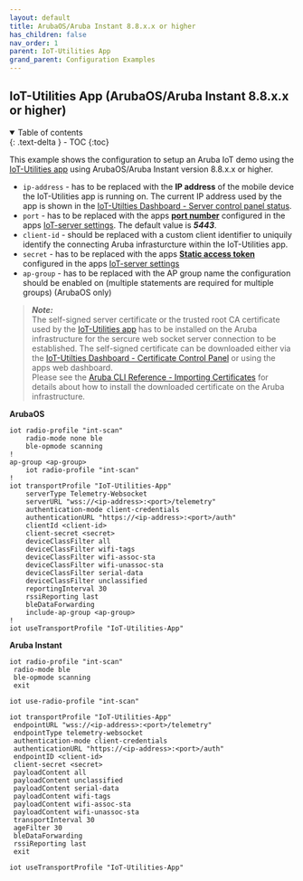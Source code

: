 ```yaml
---
layout: default
title: ArubaOS/Aruba Instant 8.8.x.x or higher
has_children: false
nav_order: 1
parent: IoT-Utilities App
grand_parent: Configuration Examples
---
```


## IoT-Utilities App (ArubaOS/Aruba Instant 8.8.x.x or higher)

<details open markdown="block">
  <summary>
    Table of contents
  </summary>
  {: .text-delta }
- TOC
{:toc}
</details>

This example shows the configuration to setup an Aruba IoT demo using the [IoT-Utilities app](https://iot-utilities.arubademo.de/) using ArubaOS/Aruba Instant version 8.8.x.x or higher.

-   `ip-address` - has to be replaced with the **IP address** of the mobile device the IoT-Utilities app is running on. The current IP address used by the app is shown in the [IoT-Utilties Dashboard - Server control panel status](../main/dashboard.md#1-server-control-panel).
-   `port` - has to be replaced with the apps [**port number**](../settings/settings_iotserver.md#port-number) configured in the apps [IoT-server settings](../settings/settings_iotserver.md). The default value is ***5443***.
-   `client-id` - should be replaced with a custom client identifier to uniquily identify the connecting Aruba infrasturcture within the IoT-Utilities app.
-   `secret` - has to be replaced with the apps [**Static access token**](../settings/settings_iotserver.md#static-access-token) configured in the apps [IoT-server settings](../settings/settings_iotserver.md)
-   `ap-group` - has to be replaced with the AP group name the configuration should be enabled on (multiple statements are required for multiple groups) (ArubaOS only)

>***Note:***  
>The self-signed server certificate or the trusted root CA certificate used by the [IoT-Utilities app](https://iot-utilities.arubademo.de/) has to be installed on the Aruba infrastructure for the sercure web socket server connection to be established. The self-signed certificate can be downloaded either via the [IoT-Utilties Dashboard - Certificate Control Panel](../main/dashboard.md#2-certificate-control-panel) or using the apps web dashboard.  
>Please see the [Aruba CLI Reference - Importing Certificates](#aruba-cli-reference---importing-certificates) for details about how to install the downloaded certificate on the Aruba infrastructure.

**ArubaOS**

```
iot radio-profile "int-scan"
    radio-mode none ble
    ble-opmode scanning
!
ap-group <ap-group>
    iot radio-profile "int-scan"
!
iot transportProfile "IoT-Utilities-App"
    serverType Telemetry-Websocket
    serverURL "wss://<ip-address>:<port>/telemetry"
    authentication-mode client-credentials
    authenticationURL "https://<ip-address>:<port>/auth"
    clientId <client-id>
    client-secret <secret>
    deviceClassFilter all
    deviceClassFilter wifi-tags
    deviceClassFilter wifi-assoc-sta
    deviceClassFilter wifi-unassoc-sta
    deviceClassFilter serial-data
    deviceClassFilter unclassified
    reportingInterval 30
    rssiReporting last
    bleDataForwarding
    include-ap-group <ap-group>
!
iot useTransportProfile "IoT-Utilities-App"
```

**Aruba Instant**

```
iot radio-profile "int-scan"
 radio-mode ble
 ble-opmode scanning
 exit

iot use-radio-profile "int-scan"

iot transportProfile "IoT-Utilities-App"
 endpointURL "wss://<ip-address>:<port>/telemetry"
 endpointType telemetry-websocket
 authentication-mode client-credentials
 authenticationURL "https://<ip-address>:<port>/auth"
 endpointID <client-id>
 client-secret <secret>
 payloadContent all
 payloadContent unclassified
 payloadContent serial-data
 payloadContent wifi-tags
 payloadContent wifi-assoc-sta
 payloadContent wifi-unassoc-sta
 transportInterval 30
 ageFilter 30
 bleDataForwarding
 rssiReporting last
 exit

iot useTransportProfile "IoT-Utilities-App"
```